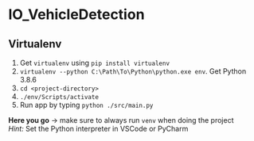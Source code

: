 # IO_VehicleDetection

## Virtualenv

1. Get `virtualenv` using `pip install virtualenv`
2. `virtualenv --python C:\Path\To\Python\python.exe env`. Get Python 3.8.6
3. `cd <project-directory>`
4. `./env/Scripts/activate`
5. Run app by typing `python ./src/main.py`

__Here you go__ -> make sure to always run `venv` when doing the project</br>
*Hint:* Set the Python interpreter in VSCode or PyCharm
